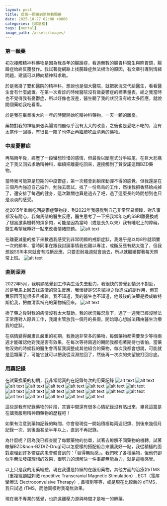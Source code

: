 ```yaml
---
layout: post
title: 從第一顆藥到第無數顆藥
date: 2025-10-27 02:00 +0800
categories: [部落格]
tags: [mental]
image_path: /assets/images/
---
```

### 第一顆藥
初次接觸精神科藥物是因為我長年的腸躁症，看過無數的腸胃科醫生與照胃鏡，腸躁症始終反覆發作。我試著從網路上找腸躁症無法根治的原因，有文章引導到情緒問題，建議可以轉向精神科求助。

於是我掛了雙和醫院的精神科，想說也是個大醫院，就把狀況交代給醫生，看看醫生會有什麼處置。在第一次看診的時候醫院沒有做憂鬱症的標準量表，總之我當時也不覺得我有憂鬱症，所以好像也沒差，醫生聽了我的狀況沒有給太多回應，就說開個藥給我吃看看。

於是我在畢業後大約一年的時間開始吃精神科藥物，一天一顆的離憂。

藥物對我的神經緊張與腸胃問題似乎沒有太大的改善，之後也是愛吃不吃的，沒有太當作一回事，有很長一陣子也停止再繼續吃血清素的藥物。

### 中度憂鬱症
再隔兩年後，經歷了一段蠻想珍惜的感情，但最後以斷崖式分手結尾，在巨大悲痛之下我又回去求助精神科，繼續把離憂吃回來，還接觸到了贊安諾這顆BZD藥物。

當時我可能算是短期的中度鬱症，第一次體會到躺床動彈不得的感覺，但我還是在三個月內強迫自己振作，勉強去面試，找了一份鳥鳥的工作，然後我把香菸給戒掉了，還安排了每週的健身，這次難關也算是過去了吧，過了這麼長的時間想到也只是淡淡的感受。

從2015年重新吃回憂鬱症藥物後，到2022年我感覺到自己非常容易煩躁，對凡事都沒有耐心，我向馬偕的醫生反應，醫生思考了一下把我常年吃的SSRI離憂換成了褪黑激素機轉的煩多閃，可能是因為當時（或是長久以來）我有睡眠上的障礙，醫生希望我睡好一點來改善情緒問題。
![alt text](/assets/images/2025-10-26-從第一顆藥到第無數顆藥/image-1.png)

在離憂減量的接下來數週我感受到非常明顯的戒斷症狀，我幾乎是以每8秒就頭暈一次的頻率，當時同事在跟我討論事情我也難以專注，戒斷反應有點太強了，但我想說SSRI本來就會有戒斷反應，只要忍耐幾週就會過去，所以就繼續撐著每天照常上班。
![alt text](/assets/images/2025-10-26-從第一顆藥到第無數顆藥/image-2.png)

### 直到深淵
2022年5月，我明顯感覺到工作與生活失去動力，我很快的警覺到情況不對勁，於是我馬上回去找馬偕的醫生反應，我懷疑是SSRI拿掉之後造成的副作用，但其實原因可能很多且複雜，我不知道，我的醫生也不知道，他最後的決策是換成敏特斯給我，把血清素補充的藥物補回來。
![alt text](/assets/images/2025-10-26-從第一顆藥到第無數顆藥/image-3.png)

換了藥之後對我的病情沒有太大幫助，我的狀況每況愈下，過了一週我已經沒辦法正常應對人際與工作，我請主管放我一個月的長假，開始專心想辦法藉由醫生治療我的症狀。

在病情變得嚴肅且嚴重的初期，我換過非常多的藥物，每個藥物都需要至少等待兩週才能確認他對我是否有效果，在每次等待兩週的期間我都抱著期待也害怕，當藥物沒效的時候我的醫生會再幫我調整成其他組合的藥物，每次我都會想說，可能就是這顆藥了，可能它就可以把我從深淵拉回了，然後再一次次的失望被打回谷底。

### 用藥記錄
在試藥換藥的初期，我非常認真的在記錄每次的用藥記錄
![alt text](/assets/images/2025-10-26-從第一顆藥到第無數顆藥/image-4.png)
![alt text](/assets/images/2025-10-26-從第一顆藥到第無數顆藥/image-5.png)
![alt text](/assets/images/2025-10-26-從第一顆藥到第無數顆藥/image-6.png)
![alt text](/assets/images/2025-10-26-從第一顆藥到第無數顆藥/image-8.png)
![alt text](/assets/images/2025-10-26-從第一顆藥到第無數顆藥/image-9.png)
![alt text](/assets/images/2025-10-26-從第一顆藥到第無數顆藥/image-10.png)
![alt text](/assets/images/2025-10-26-從第一顆藥到第無數顆藥/image-11.png)
![alt text](/assets/images/2025-10-26-從第一顆藥到第無數顆藥/image-12.png)
![alt text](/assets/images/2025-10-26-從第一顆藥到第無數顆藥/image-13.png)
![alt text](/assets/images/2025-10-26-從第一顆藥到第無數顆藥/image-14.png)
![alt text](/assets/images/2025-10-26-從第一顆藥到第無數顆藥/image-15.png)
![alt text](/assets/images/2025-10-26-從第一顆藥到第無數顆藥/image-17.png)
![alt text](/assets/images/2025-10-26-從第一顆藥到第無數顆藥/image-18.png)
![alt text](/assets/images/2025-10-26-從第一顆藥到第無數顆藥/image-19.png)
![alt text](/assets/images/2025-10-26-從第一顆藥到第無數顆藥/image-20.png)
![alt text](/assets/images/2025-10-26-從第一顆藥到第無數顆藥/image-21.png)
![alt text](/assets/images/2025-10-26-從第一顆藥到第無數顆藥/image-22.png)
![alt text](/assets/images/2025-10-26-從第一顆藥到第無數顆藥/image-23.png)
![alt text](/assets/images/2025-10-26-從第一顆藥到第無數顆藥/image-24.png)
![alt text](/assets/images/2025-10-26-從第一顆藥到第無數顆藥/image-25.png)
![alt text](/assets/images/2025-10-26-從第一顆藥到第無數顆藥/image-26.png)

這些是我有紀錄藥物的片段，其實中間還有很多心情紀錄沒有貼出來，畢竟這篇是在講我服用精神顆藥物的歷程吧！

如果有注意到藥物記錄的時間，你會發現從一開始積極每兩週記錄、到後來幾個月記錄一次、到後面甚至半年以上，直到不再記錄。

為什麼呢？因為我已經查閱了每顆藥物的仿單，試著去瞭解不同藥物的機轉，試著瞭解BZD&non-BZD(Z-Drug)可以怎麼樣的搭配組合來讓我好一點，我從積極的面對處理到許多鬱症病患會體會到的：「習得無助感」。我們吃了各種藥物，但他們卻似乎無法發揮理想的效果，很努力的想解決一件事卻無能為力，就是這種感覺。

以上只是我的用藥經驗，現在我還是持續的在服用藥物，其他方面的治療如rTMS（重複經顱磁刺激 repetitive Transcranial Magnetic Stimulation）, ECT（電痙攣療法 Electroconvulsive Therapy）, 鼻噴劑等等，或是現在比較新的 dTMS，我只試過 rTMS，而他同樣對我毫無效果。

現在我不專業的感覺，也許遠離壓力源與時間才是唯一的解藥。
